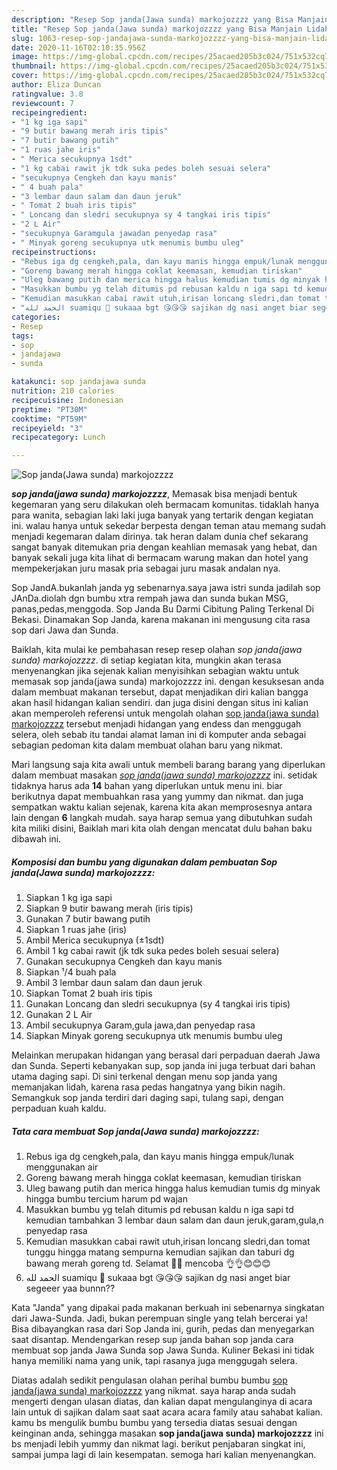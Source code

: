 ```yaml
---
description: "Resep Sop janda(Jawa sunda) markojozzzz yang Bisa Manjain Lidah"
title: "Resep Sop janda(Jawa sunda) markojozzzz yang Bisa Manjain Lidah"
slug: 1063-resep-sop-jandajawa-sunda-markojozzzz-yang-bisa-manjain-lidah
date: 2020-11-16T02:10:35.956Z
image: https://img-global.cpcdn.com/recipes/25acaed205b3c024/751x532cq70/sop-jandajawa-sunda-markojozzzz-foto-resep-utama.jpg
thumbnail: https://img-global.cpcdn.com/recipes/25acaed205b3c024/751x532cq70/sop-jandajawa-sunda-markojozzzz-foto-resep-utama.jpg
cover: https://img-global.cpcdn.com/recipes/25acaed205b3c024/751x532cq70/sop-jandajawa-sunda-markojozzzz-foto-resep-utama.jpg
author: Eliza Duncan
ratingvalue: 3.8
reviewcount: 7
recipeingredient:
- "1 kg iga sapi"
- "9 butir bawang merah iris tipis"
- "7 butir bawang putih"
- "1 ruas jahe iris"
- " Merica secukupnya 1sdt"
- "1 kg cabai rawit jk tdk suka pedes boleh sesuai selera"
- "secukupnya Cengkeh dan kayu manis"
- " 4 buah pala"
- "3 lembar daun salam dan daun jeruk"
- " Tomat 2 buah iris tipis"
- " Loncang dan sledri secukupnya sy 4 tangkai iris tipis"
- "2 L Air"
- "secukupnya Garamgula jawadan penyedap rasa"
- " Minyak goreng secukupnya utk menumis bumbu uleg"
recipeinstructions:
- "Rebus iga dg cengkeh,pala, dan kayu manis hingga empuk/lunak menggunakan air"
- "Goreng bawang merah hingga coklat keemasan, kemudian tiriskan"
- "Uleg bawang putih dan merica hingga halus kemudian tumis dg minyak hingga bumbu tercium harum pd wajan"
- "Masukkan bumbu yg telah ditumis pd rebusan kaldu n iga sapi td kemudian tambahkan 3 lembar daun salam dan daun jeruk,garam,gula,n penyedap rasa"
- "Kemudian masukkan cabai rawit utuh,irisan loncang sledri,dan tomat tunggu hingga matang sempurna kemudian sajikan dan taburi dg bawang merah goreng td. Selamat 🙏🙏 mencoba 👌👌😊😊😊"
- "الحمد لله suamiqu 💏 sukaaa bgt 😘😘😘 sajikan dg nasi anget biar segeeer yaa bunnn??"
categories:
- Resep
tags:
- sop
- jandajawa
- sunda

katakunci: sop jandajawa sunda 
nutrition: 210 calories
recipecuisine: Indonesian
preptime: "PT30M"
cooktime: "PT59M"
recipeyield: "3"
recipecategory: Lunch

---
```



![Sop janda(Jawa sunda) markojozzzz](https://img-global.cpcdn.com/recipes/25acaed205b3c024/751x532cq70/sop-jandajawa-sunda-markojozzzz-foto-resep-utama.jpg)

<b><i>sop janda(jawa sunda) markojozzzz</i></b>, Memasak bisa menjadi bentuk kegemaran yang seru dilakukan oleh bermacam komunitas. tidaklah hanya para wanita, sebagian laki laki juga banyak yang tertarik dengan kegiatan ini. walau hanya untuk sekedar berpesta dengan teman atau memang sudah menjadi kegemaran dalam dirinya. tak heran dalam dunia chef sekarang sangat banyak ditemukan pria dengan keahlian memasak yang hebat, dan banyak sekali juga kita lihat di bermacam warung makan dan hotel yang mempekerjakan juru masak pria sebagai juru masak andalan nya.

Sop JandA.bukanlah janda yg sebenarnya.saya jawa istri sunda jadilah sop JAnDa.diolah dgn bumbu xtra rempah jawa dan sunda bukan MSG, panas,pedas,menggoda. Sop Janda Bu Darmi Cibitung Paling Terkenal Di Bekasi. Dinamakan Sop Janda, karena makanan ini mengusung cita rasa sop dari Jawa dan Sunda.

Baiklah, kita mulai ke pembahasan resep resep olahan <i>sop janda(jawa sunda) markojozzzz</i>. di setiap kegiatan kita, mungkin akan terasa menyenangkan jika sejenak kalian menyisihkan sebagian waktu untuk memasak sop janda(jawa sunda) markojozzzz ini. dengan kesuksesan anda dalam membuat makanan tersebut, dapat menjadikan diri kalian bangga akan hasil hidangan kalian sendiri. dan juga disini dengan situs ini kalian akan memperoleh referensi untuk mengolah olahan <u>sop janda(jawa sunda) markojozzzz</u> tersebut menjadi hidangan yang endess dan menggugah selera, oleh sebab itu tandai alamat laman ini di komputer anda sebagai sebagian pedoman kita dalam membuat olahan baru yang nikmat.


Mari langsung saja kita awali untuk membeli barang barang yang diperlukan dalam membuat masakan <u><i>sop janda(jawa sunda) markojozzzz</i></u> ini. setidak tidaknya harus ada <b>14</b> bahan yang diperlukan untuk menu ini. biar berikutnya dapat membuahkan rasa yang yummy dan nikmat. dan juga sempatkan waktu kalian sejenak, karena kita akan memprosesnya antara lain dengan <b>6</b> langkah mudah. saya harap semua yang dibutuhkan sudah kita miliki disini, Baiklah mari kita olah dengan mencatat dulu bahan baku dibawah ini.

<!--inarticleads1-->

##### Komposisi dan bumbu yang digunakan dalam pembuatan Sop janda(Jawa sunda) markojozzzz:

1. Siapkan 1 kg iga sapi
1. Siapkan 9 butir bawang merah (iris tipis)
1. Gunakan 7 butir bawang putih
1. Siapkan 1 ruas jahe (iris)
1. Ambil  Merica secukupnya (±1sdt)
1. Ambil 1 kg cabai rawit (jk tdk suka pedes boleh sesuai selera)
1. Gunakan secukupnya Cengkeh dan kayu manis
1. Siapkan  ¹/4 buah pala
1. Ambil 3 lembar daun salam dan daun jeruk
1. Siapkan  Tomat 2 buah iris tipis
1. Gunakan  Loncang dan sledri secukupnya (sy 4 tangkai iris tipis)
1. Gunakan 2 L Air
1. Ambil secukupnya Garam,gula jawa,dan penyedap rasa
1. Siapkan  Minyak goreng secukupnya utk menumis bumbu uleg


Melainkan merupakan hidangan yang berasal dari perpaduan daerah Jawa dan Sunda. Seperti kebanyakan sup, sop janda ini juga terbuat dari bahan utama daging sapi. Di sini terkenal dengan menu sop janda yang memanjakan lidah, karena rasa pedas hangatnya yang bikin nagih. Semangkuk sop janda terdiri dari daging sapi, tulang sapi, dengan perpaduan kuah kaldu. 

<!--inarticleads2-->

##### Tata cara membuat Sop janda(Jawa sunda) markojozzzz:

1. Rebus iga dg cengkeh,pala, dan kayu manis hingga empuk/lunak menggunakan air
1. Goreng bawang merah hingga coklat keemasan, kemudian tiriskan
1. Uleg bawang putih dan merica hingga halus kemudian tumis dg minyak hingga bumbu tercium harum pd wajan
1. Masukkan bumbu yg telah ditumis pd rebusan kaldu n iga sapi td kemudian tambahkan 3 lembar daun salam dan daun jeruk,garam,gula,n penyedap rasa
1. Kemudian masukkan cabai rawit utuh,irisan loncang sledri,dan tomat tunggu hingga matang sempurna kemudian sajikan dan taburi dg bawang merah goreng td. Selamat 🙏🙏 mencoba 👌👌😊😊😊
1. الحمد لله suamiqu 💏 sukaaa bgt 😘😘😘 sajikan dg nasi anget biar segeeer yaa bunnn??


Kata &#34;Janda&#34; yang dipakai pada makanan berkuah ini sebenarnya singkatan dari Jawa-Sunda. Jadi, bukan perempuan single yang telah bercerai ya! Bisa dibayangkan rasa dari Sop Janda ini, gurih, pedas dan menyegarkan saat disantap. Mendengarkan resep sup janda bahan sop janda cara membuat sop janda Jawa Sunda sop Jawa Sunda. Kuliner Bekasi ini tidak hanya memiliki nama yang unik, tapi rasanya juga menggugah selera. 

Diatas adalah sedikit pengulasan olahan perihal bumbu bumbu <u>sop janda(jawa sunda) markojozzzz</u> yang nikmat. saya harap anda sudah mengerti dengan ulasan diatas, dan kalian dapat mengulanginya di acara lain untuk di sajikan dalam saat saat acara acara family atau sahabat kalian. kamu bs mengulik bumbu bumbu yang tersedia diatas sesuai dengan keinginan anda, sehingga masakan <b>sop janda(jawa sunda) markojozzzz</b> ini bs menjadi lebih yummy dan nikmat lagi. berikut penjabaran singkat ini, sampai jumpa lagi di lain kesempatan. semoga hari kalian menyenangkan.
